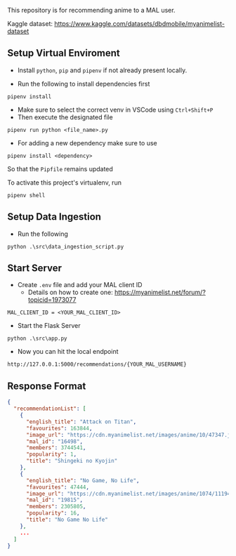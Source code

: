 This repository is for recommending anime to a MAL user.

Kaggle dataset: https://www.kaggle.com/datasets/dbdmobile/myanimelist-dataset

## Setup Virtual Enviroment

* Install `python`, `pip` and `pipenv` if not already present locally.

* Run the following to install dependencies first
```
pipenv install
```
* Make sure to select the correct venv in VSCode using `Ctrl+Shift+P`
* Then execute the designated file
```
pipenv run python <file_name>.py
```
* For adding a new dependency make sure to use
```
pipenv install <dependency>
```
So that the `Pipfile` remains updated

To activate this project's virtualenv, run
``` 
pipenv shell
```

## Setup Data Ingestion
* Run the following
```
python .\src\data_ingestion_script.py
```

## Start Server
* Create `.env` file and add your MAL client ID
  * Details on how to create one: https://myanimelist.net/forum/?topicid=1973077
```
MAL_CLIENT_ID = <YOUR_MAL_CLIENT_ID>
```
* Start the Flask Server
```
python .\src\app.py
```
* Now you can hit the local endpoint
```
http://127.0.0.1:5000/recommendations/{YOUR_MAL_USERNAME}
```

## Response Format
```json
{
  "recommendationList": [
    {
      "english_title": "Attack on Titan",
      "favourites": 163844,
      "image_url": "https://cdn.myanimelist.net/images/anime/10/47347.jpg",
      "mal_id": "16498",
      "members": 3744541,
      "popularity": 1,
      "title": "Shingeki no Kyojin"
    },
    {
      "english_title": "No Game, No Life",
      "favourites": 47444,
      "image_url": "https://cdn.myanimelist.net/images/anime/1074/111944.jpg",
      "mal_id": "19815",
      "members": 2305805,
      "popularity": 16,
      "title": "No Game No Life"
    },
    ...
  ]
}
```